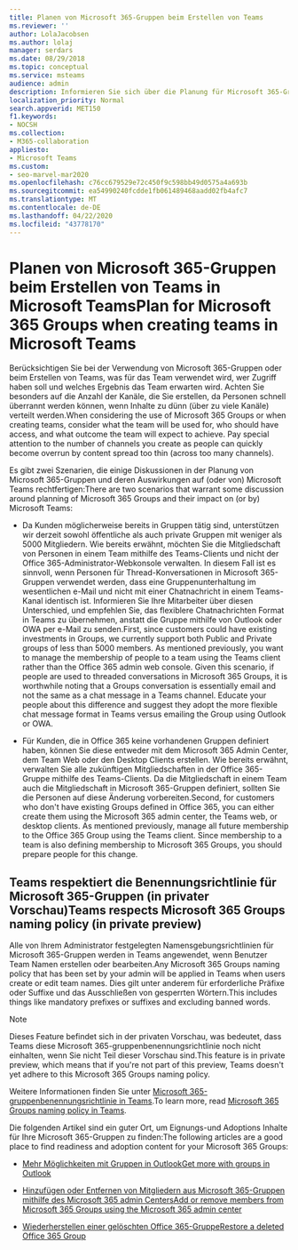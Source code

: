 ```yaml
---
title: Planen von Microsoft 365-Gruppen beim Erstellen von Teams
ms.reviewer: ''
author: LolaJacobsen
ms.author: lolaj
manager: serdars
ms.date: 08/29/2018
ms.topic: conceptual
ms.service: msteams
audience: admin
description: Informieren Sie sich über die Planung für Microsoft 365-Gruppen in Teams, einschließlich der Unterschiede zwischen Gruppen & Konversationen in Teams und wie die gruppenbenennungsrichtlinie für Teams respektiert wird.
localization_priority: Normal
search.appverid: MET150
f1.keywords:
- NOCSH
ms.collection:
- M365-collaboration
appliesto:
- Microsoft Teams
ms.custom:
- seo-marvel-mar2020
ms.openlocfilehash: c76cc679529e72c450f9c598bb49d0575a4a693b
ms.sourcegitcommit: ea54990240fcdde1fb061489468aadd02fb4afc7
ms.translationtype: MT
ms.contentlocale: de-DE
ms.lasthandoff: 04/22/2020
ms.locfileid: "43778170"
---
```

<a name="plan-for-microsoft-365-groups-when-creating-teams-in-microsoft-teams"></a><span data-ttu-id="cf9d7-103">Planen von Microsoft 365-Gruppen beim Erstellen von Teams in Microsoft Teams</span><span class="sxs-lookup"><span data-stu-id="cf9d7-103">Plan for Microsoft 365 Groups when creating teams in Microsoft Teams</span></span>
==========================================================

<span data-ttu-id="cf9d7-p101">Berücksichtigen Sie bei der Verwendung von Microsoft 365-Gruppen oder beim Erstellen von Teams, was für das Team verwendet wird, wer Zugriff haben soll und welches Ergebnis das Team erwarten wird. Achten Sie besonders auf die Anzahl der Kanäle, die Sie erstellen, da Personen schnell überrannt werden können, wenn Inhalte zu dünn (über zu viele Kanäle) verteilt werden.</span><span class="sxs-lookup"><span data-stu-id="cf9d7-p101">When considering the use of Microsoft 365 Groups or when creating teams, consider what the team will be used for, who should have access, and what outcome the team will expect to achieve. Pay special attention to the number of channels you create as people can quickly become overrun by content spread too thin (across too many channels).</span></span>

<span data-ttu-id="cf9d7-106">Es gibt zwei Szenarien, die einige Diskussionen in der Planung von Microsoft 365-Gruppen und deren Auswirkungen auf (oder von) Microsoft Teams rechtfertigen:</span><span class="sxs-lookup"><span data-stu-id="cf9d7-106">There are two scenarios that warrant some discussion around planning of Microsoft 365 Groups and their impact on (or by) Microsoft Teams:</span></span>

-   <span data-ttu-id="cf9d7-p102">Da Kunden möglicherweise bereits in Gruppen tätig sind, unterstützen wir derzeit sowohl öffentliche als auch private Gruppen mit weniger als 5000 Mitgliedern. Wie bereits erwähnt, möchten Sie die Mitgliedschaft von Personen in einem Team mithilfe des Teams-Clients und nicht der Office 365-Administrator-Webkonsole verwalten. In diesem Fall ist es sinnvoll, wenn Personen für Thread-Konversationen in Microsoft 365-Gruppen verwendet werden, dass eine Gruppenunterhaltung im wesentlichen e-Mail und nicht mit einer Chatnachricht in einem Teams-Kanal identisch ist. Informieren Sie Ihre Mitarbeiter über diesen Unterschied, und empfehlen Sie, das flexiblere Chatnachrichten Format in Teams zu übernehmen, anstatt die Gruppe mithilfe von Outlook oder OWA per e-Mail zu senden.</span><span class="sxs-lookup"><span data-stu-id="cf9d7-p102">First, since customers could have existing investments in Groups, we currently support both Public and Private groups of less than 5000 members. As mentioned previously, you want to manage the membership of people to a team using the Teams client rather than the Office 365 admin web console. Given this scenario, if people are used to threaded conversations in Microsoft 365 Groups, it is worthwhile noting that a Groups conversation is essentially email and not the same as a chat message in a Teams channel. Educate your people about this difference and suggest they adopt the more flexible chat message format in Teams versus emailing the Group using Outlook or OWA.</span></span>

-   <span data-ttu-id="cf9d7-p103">Für Kunden, die in Office 365 keine vorhandenen Gruppen definiert haben, können Sie diese entweder mit dem Microsoft 365 Admin Center, dem Team Web oder den Desktop Clients erstellen. Wie bereits erwähnt, verwalten Sie alle zukünftigen Mitgliedschaften in der Office 365-Gruppe mithilfe des Teams-Clients. Da die Mitgliedschaft in einem Team auch die Mitgliedschaft in Microsoft 365-Gruppen definiert, sollten Sie die Personen auf diese Änderung vorbereiten.</span><span class="sxs-lookup"><span data-stu-id="cf9d7-p103">Second, for customers who don't have existing Groups defined in Office 365, you can either create them using the Microsoft 365 admin center, the Teams web, or desktop clients. As mentioned previously, manage all future membership to the Office 365 Group using the Teams client. Since membership to a team is also defining membership to Microsoft 365 Groups, you should prepare people for this change.</span></span>
 


## <a name="teams-respects-microsoft-365-groups-naming-policy-in-private-preview"></a><span data-ttu-id="cf9d7-114">Teams respektiert die Benennungsrichtlinie für Microsoft 365-Gruppen (in privater Vorschau)</span><span class="sxs-lookup"><span data-stu-id="cf9d7-114">Teams respects Microsoft 365 Groups naming policy (in private preview)</span></span>

<span data-ttu-id="cf9d7-115">Alle von Ihrem Administrator festgelegten Namensgebungsrichtlinien für Microsoft 365-Gruppen werden in Teams angewendet, wenn Benutzer Team Namen erstellen oder bearbeiten.</span><span class="sxs-lookup"><span data-stu-id="cf9d7-115">Any Microsoft 365 Groups naming policy that has been set by your admin will be applied in Teams when users create or edit team names.</span></span> <span data-ttu-id="cf9d7-116">Dies gilt unter anderem für erforderliche Präfixe oder Suffixe und das Ausschließen von gesperrten Wörtern.</span><span class="sxs-lookup"><span data-stu-id="cf9d7-116">This includes things like mandatory prefixes or suffixes and excluding banned words.</span></span>

> [!NOTE]
> <span data-ttu-id="cf9d7-117">Dieses Feature befindet sich in der privaten Vorschau, was bedeutet, dass Teams diese Microsoft 365-gruppenbenennungsrichtlinie noch nicht einhalten, wenn Sie nicht Teil dieser Vorschau sind.</span><span class="sxs-lookup"><span data-stu-id="cf9d7-117">This feature is in private preview, which means that if you're not part of this preview, Teams doesn't yet adhere to this Microsoft 365 Groups naming policy.</span></span>

<span data-ttu-id="cf9d7-118">Weitere Informationen finden Sie unter [Microsoft 365-gruppenbenennungsrichtlinie in Teams](https://support.office.com/article/Office-365-Groups-Naming-Policy-6ceca4d3-cad1-4532-9f0f-d469dfbbb552).</span><span class="sxs-lookup"><span data-stu-id="cf9d7-118">To learn more, read [Microsoft 365 Groups naming policy in Teams](https://support.office.com/article/Office-365-Groups-Naming-Policy-6ceca4d3-cad1-4532-9f0f-d469dfbbb552).</span></span>

<span data-ttu-id="cf9d7-119">Die folgenden Artikel sind ein guter Ort, um Eignungs-und Adoptions Inhalte für Ihre Microsoft 365-Gruppen zu finden:</span><span class="sxs-lookup"><span data-stu-id="cf9d7-119">The following articles are a good place to find readiness and adoption content for your Microsoft 365 Groups:</span></span>

-   [<span data-ttu-id="cf9d7-120">Mehr Möglichkeiten mit Gruppen in Outlook</span><span class="sxs-lookup"><span data-stu-id="cf9d7-120">Get more with groups in Outlook</span></span>](https://support.office.com/article/Get-more-with-Office-365-Groups-in-Outlook-93132800-5b11-49de-8cc2-605b6075b2b9)

-   [<span data-ttu-id="cf9d7-121">Hinzufügen oder Entfernen von Mitgliedern aus Microsoft 365-Gruppen mithilfe des Microsoft 365 admin Centers</span><span class="sxs-lookup"><span data-stu-id="cf9d7-121">Add or remove members from Microsoft 365 Groups using the Microsoft 365 admin center</span></span>](https://support.office.com/article/Manage-Group-membership-in-the-Office-365-admin-center-e186d224-a324-4afa-8300-0e4fc0c3000a)

-   [<span data-ttu-id="cf9d7-122">Wiederherstellen einer gelöschten Office 365-Gruppe</span><span class="sxs-lookup"><span data-stu-id="cf9d7-122">Restore a deleted Office 365 Group</span></span>](https://support.office.com/article/Restore-a-deleted-Office-365-Group-b7c66b59-657a-4e1a-8aa0-8163b1f4eb54)
